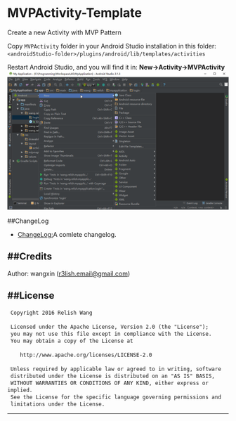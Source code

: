 # MVPActivity-Template
Create a new Activity with MVP Pattern

Copy `MVPActivity` folder in your Android Studio installation in this folder:  `<androidStudio-folder>/plugins/android/lib/templates/activities`

Restart Android Studio, and you will find it in: **New->Activity->MVPActivity**
![MVPActivity](https://github.com/relish-wang/MVPActivity-Template/blob/master/MVPActivity.gif)
 
 ##ChangeLog
 
 - [ChangeLog:](https://github.com/relish-wang/MVPActivity-Template/blob/master/CHANGELOG.md)A comlete changelog.
 
 ##Credits
 -------
 Author: wangxin (r3lish.email@gmail.com)
 
 ##License
 -------
     Copyright 2016 Relish Wang
 
     Licensed under the Apache License, Version 2.0 (the "License");
     you may not use this file except in compliance with the License.
     You may obtain a copy of the License at
 
        http://www.apache.org/licenses/LICENSE-2.0
 
     Unless required by applicable law or agreed to in writing, software
     distributed under the License is distributed on an "AS IS" BASIS,
     WITHOUT WARRANTIES OR CONDITIONS OF ANY KIND, either express or implied.
     See the License for the specific language governing permissions and
     limitations under the License.
 -----
